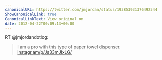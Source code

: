 ```yaml
---
canonicalURL: https://twitter.com/jmjordan/status/193853931376492544
ShowCanonicalLink: true
CanonicalLinkText: View original on
date: 2012-04-22T00:09:13+00:00
---
```

RT @jmjordandotlog:
> I am a pro with this type of paper towel dispenser. [instagr.am/p/Js33mJIxLG/](http://instagr.am/p/Js33mJIxLG/)